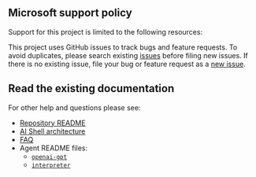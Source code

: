 ## Microsoft support policy

Support for this project is limited to the following resources:

This project uses GitHub issues to track bugs and feature requests. To avoid duplicates, please
search existing [issues][04] before filing new issues. If there is no existing issue, file your bug
or feature request as a [new issue][05].

## Read the existing documentation

For other help and questions please see:

- [Repository README][01]
- [AI Shell architecture][02]
- [FAQ][03]
- Agent README files:
  - [`openai-gpt`][08]
  - [`interpreter`][07]

<!-- link references -->
[01]: ../README.md
[02]: ../shell/README.md
[03]: ./FAQ.md
[04]: https://github.com/PowerShell/AIShell/issues
[05]: https://github.com/PowerShell/AIShell/issues/new/choose
[07]: ../shell/agents/AIShell.Interpreter.Agent/README.md
[08]: ../shell/agents/AIShell.OpenAI.Agent/README.md
